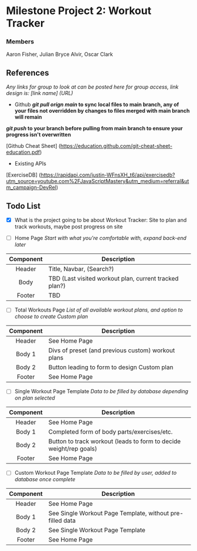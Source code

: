 # Milestone Project 2: Workout Tracker

### Members
Aaron Fisher, Julian Bryce Alvir, Oscar Clark

## References
*Any links for group to look at can be posted here for group access, link design is: [link name] (URL)*

- Github
***git pull orign main* to sync local files to main branch, any of your files not overridden by changes to files merged with main branch will remain**

***git push* to your branch before pulling from main branch to ensure your progress isn't overwritten**

[Github Cheat Sheet] (https://education.github.com/git-cheat-sheet-education.pdf)

- Existing APIs

[ExerciseDB] (https://rapidapi.com/justin-WFnsXH_t6/api/exercisedb?utm_source=youtube.com%2FJavaScriptMastery&utm_medium=referral&utm_campaign-DevRel)

## Todo List
- [x] What is the project going to be about
Workout Tracker: Site to plan and track workouts, maybe post progress on site

- [ ] Home Page
*Start with what you're comfortable with, expand back-end later*

| Component | Description |
| :---: | --- |
| Header | Title, Navbar, (Search?) |
| Body | TBD (Last visited workout plan, current tracked plan?) |
| Footer | TBD |

- [ ] Total Workouts Page
*List of all available workout plans, and option to choose to create Custom plan*

| Component | Description |
| :---: | --- |
| Header | See Home Page |
| Body 1 | Divs of preset (and previous custom) workout plans |
| Body 2 | Button leading to form to design Custom plan |
| Footer | See Home Page |

- [ ] Single Workout Page Template
*Data to be filled by database depending on plan selected*

| Component | Description |
| :---: | --- |
| Header | See Home Page |
| Body 1 | Completed form of body parts/exercises/etc. |
| Body 2 | Button to track workout (leads to form to decide weight/rep goals) |
| Footer | See Home Page |

- [ ] Custom Workout Page Template
*Data to be filled by user, added to database once complete*

| Component | Description |
| :---: | --- |
| Header | See Home Page |
| Body 1 | See Single Workout Page Template, without pre-filled data |
| Body 2 | See Single Workout Page Template |
| Footer | See Home Page |
